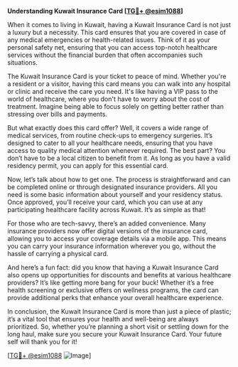 **Understanding Kuwait Insurance Card [[TG💪+ @esim1088](https://t.me/s/esim1088)]**

When it comes to living in Kuwait, having a Kuwait Insurance Card is not just a luxury but a necessity. This card ensures that you are covered in case of any medical emergencies or health-related issues. Think of it as your personal safety net, ensuring that you can access top-notch healthcare services without the financial burden that often accompanies such situations.

The Kuwait Insurance Card is your ticket to peace of mind. Whether you're a resident or a visitor, having this card means you can walk into any hospital or clinic and receive the care you need. It's like having a VIP pass to the world of healthcare, where you don't have to worry about the cost of treatment. Imagine being able to focus solely on getting better rather than stressing over bills and payments.

But what exactly does this card offer? Well, it covers a wide range of medical services, from routine check-ups to emergency surgeries. It’s designed to cater to all your healthcare needs, ensuring that you have access to quality medical attention whenever required. The best part? You don’t have to be a local citizen to benefit from it. As long as you have a valid residency permit, you can apply for this essential card.

Now, let’s talk about how to get one. The process is straightforward and can be completed online or through designated insurance providers. All you need is some basic information about yourself and your residency status. Once approved, you’ll receive your card, which you can use at any participating healthcare facility across Kuwait. It’s as simple as that!

For those who are tech-savvy, there’s an added convenience. Many insurance providers now offer digital versions of the insurance card, allowing you to access your coverage details via a mobile app. This means you can carry your insurance information wherever you go, without the hassle of carrying a physical card.

And here’s a fun fact: did you know that having a Kuwait Insurance Card also opens up opportunities for discounts and benefits at various healthcare providers? It’s like getting more bang for your buck! Whether it’s a free health screening or exclusive offers on wellness programs, the card can provide additional perks that enhance your overall healthcare experience.

In conclusion, the Kuwait Insurance Card is more than just a piece of plastic; it’s a vital tool that ensures your health and well-being are always prioritized. So, whether you’re planning a short visit or settling down for the long haul, make sure you secure your Kuwait Insurance Card. Your future self will thank you for it!

[[TG💪+ @esim1088](https://t.me/s/esim1088) ![Image](https://i.postimg.cc/Y0z9fWf4/image.png)]